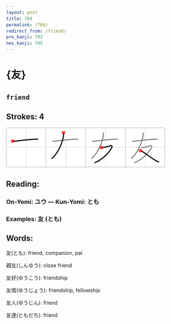```yaml
---
layout: post
title: 704
permalink: /704/
redirect_from: /friend/
pre_kanji: 703
nex_kanji: 705
---
```


# {友}

## `friend`

## Strokes: 4

<div class="stroke"><img src="../images/E58F8B.png" /></div>

## Reading:

### On-Yomi: ユウ &mdash; Kun-Yomi: とも

### Examples: 友 (とも)

## Words:

友(とも): friend, companion, pal

親友(しんゆう): close friend

友好(ゆうこう): friendship

友情(ゆうじょう): friendship, fellowship

友人(ゆうじん): friend

友達(ともだち): friend
